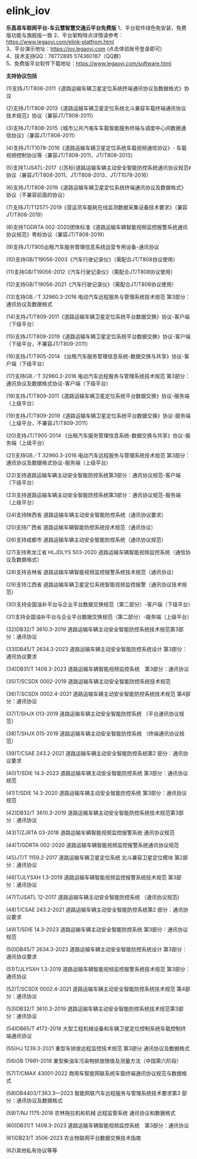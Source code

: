 # elink_iov

**乐高易车联网平台-车云慧智慧交通云平台免费版** 
1、平台软件绿色免安装，免费版功能与旗舰版一致
2、平台架构特点详情请参考：https://www.legaoyi.com/elink-platfrom.html      
3、平台演示地址：https://iov.legaoyi.com (点击体验账号登录即可)        
4、技术支持QQ：78772895 574360187（QQ群）    
5、免费版平台软件下载地址：https://www.legaoyi.com/software.html  

**支持协议包括** 

(1)支持JT/T808-2011《道路运输车辆卫星定位系统终端通讯协议及数据格式》协议

(2)支持JT/T808-2013《道路运输车辆卫星定位系统北斗兼容车载终端通讯协议技术规范》协议（兼容JT/T808-2011）

(3)支持JT/T808-2015《城市公共汽电车车载智能服务终端与调度中心间数据通信协议》（兼容JT/T808-2011）

(4)支持JT/T1078-2016《道路运输车辆卫星定位系统车载视频通信协议》- 车载视频控制协议等（兼容JT/T808-2011、JT/T808-2013）

(5)支持T/JSATL-2017《(苏标)道路运输车辆主动安全智能防控系统通讯协议规范》协议（兼容JT/T808-2011、JT/T808-2013、JT/T1078-2016）

(6)支持JT/T808-2019《道路运输车辆卫星定位系统终端通讯协议及数据格式》协议（不兼容前面的协议）

(7)支持JT/T1257.1-2019《营运货车能耗在线监测数据采集设备技术要求》（兼容JT/T808-2019）

(8)支持TGDRTA 002-2020团体标准《道路运输车辆智能视频监控报警系统通讯协议规范》粤标协议（兼容JT/T808-2019）

(9)支持JT/T905出租汽车服务管理信息系统运营专用设备-通讯协议

(10)支持GB/T19056-2003《汽车行驶记录仪》（需配合JT/T808协议使用）

(11)支持GB/T19056-2012《汽车行驶记录仪》（需配合JT/T808协议使用）

(12)支持GB/T19056-2021《汽车行驶记录仪》（需配合JT/T808协议使用）

(13)支持GB／T 32960.3-2016 电动汽车远程服务与管理系统技术规范 第3部分：通讯协议及数据格式

(14)支持JT/T809-2011《道路运输车辆卫星定位系统平台数据交换》协议-客户端（下级平台）

(15)支持JT/T809-2019《道路运输车辆卫星定位系统平台数据交换》协议-客户端（下级平台，不兼容JT/T809-2011）

(16)支持JT/T905-2014 《出租汽车服务管理信息系统-数据交换与共享》协议-客户端（下级平台）

(17)支持GB／T 32960.3-2016 电动汽车远程服务与管理系统技术规范 第3部分：通讯协议及数据格式协议-客户端（下级平台）

(18)支持JT/T809-2011《道路运输车辆卫星定位系统平台数据交换》协议-服务端（上级平台）

(19)支持JT/T809-2019《道路运输车辆卫星定位系统平台数据交换》协议-服务端（上级平台，不兼容JT/T809-2011）

(20)支持JT/T905-2014 《出租汽车服务管理信息系统-数据交换与共享》协议-服务端（上级平台）

(21)支持GB／T 32960.3-2016 电动汽车远程服务与管理系统技术规范 第3部分：通讯协议及数据格式协议-服务端（上级平台）

(22)支持道路运输车辆主动安全智能防控系统第3部分：通讯协议规范-客户端（下级平台）

(23)支持道路运输车辆主动安全智能防控系统第3部分：通讯协议规范-服务端（上级平台）

(24)支持陕西省 道路运输车辆主动安全智能防控系统（通讯协议要求）

(25)支持广西省 道路运输车辆智能防控系统技术规范（通讯协议）

(26)支持成都市 道路运输车辆主动安全智能防控系统（通讯协议规范）

(27)支持黑龙江省 HLJDLYS 503-2020 道路运输车辆智能视频监控系统（通信协议及数据格式）

(28)支持吉林省 道路运输车辆智能视频监控报警系统技术规范（通讯协议）

(29)支持江西省  道路运输车辆卫星定位系统智能视频监控报警（通讯协议技术规范）

(30)支持全国油补平台与企业平台数据交换规范（第二部分）-客户端（下级平台）

(31)支持全国油补平台与企业平台数据交换规范（第二部分）-服务端（上级平台）

(32)DB32/T 3610.3-2019  道路运输车辆主动安全智能防控系统技术规范第3部分：通讯协议

(33)DB45/T 2634.3-2023  道路运输车辆主动安全智能防控系统设计 第3部分：通讯协议要求

(34)DB31/T 1409.3-2023 道路运输车辆智能视频监控系统　第3部分：通讯协议

(35)T/SCSDX 0002-2019 道路运输车辆主动安全智能防控系统技术规范

(36)T/SCSDX 0002.4-2021 道路运输车辆主动安全智能防控系统技术规范 第4部分：通讯协议

(37)T/SHJX 013-2019 道路运输车辆主动安全智能防控系统 （平台通讯协议规范）

(38)T/SHJX 015-2019 道路运输车辆主动安全智能防控系统 （终端通讯协议规范）

(39)T/CSAE 243.2-2021 道路运输车辆主动安全智能防控系统第2 部分：通讯协议要求

(40)T/SDIE 14.3-2023 道路运输车辆主动安全智能防控系统 第3部分：通讯协议规范

(41)T/SDIE 14.3-2020 道路运输车辆主动安全智能防控系统 第3部分：通讯协议规范

(42)DB32/T 3610.3-2019 道路运输车辆主动安全智能防控系统技术规范第3部分：通讯协议

(43)T/ZJRTA 03-2018 道路运输车辆智能视频监控报警系统 通讯协议规范

(44)T/GDRTA 002-2020 道路运输车辆智能视频监控报警系统通讯协议规范

(45)JT/T 1159.2-2017 道路运输车辆卫星定位系统 北斗兼容卫星定位模块 第2部分：通讯协议

(46)T/JLYSXH 1.3-2019 道路运输车辆智能视频监控报警系统技术规范 第3部分：通讯协议

(47)T/JSATL 12-2017 道路运输车辆主动安全智能防控系统 （通讯协议规范)

(48)T/CSAE 243.2-2021 道路运输车辆主动安全智能防控系统第2 部分：通讯协议要求

(49)T/SDIE 14.3-2023 道路运输车辆主动安全智能防控系统 第3部分：通讯协议规范

(50)DB45/T 2634.3-2023  道路运输车辆主动安全智能防控系统设计 第3部分：通讯协议要求

(51)T/JLYSXH 1.3-2019 道路运输车辆智能视频监控报警系统技术规范 第3部分：通讯协议

(52)T/SCSDX 0002.4-2021 道路运输车辆主动安全智能防控系统技术规范 第4部分：通讯协议

(53)DB32/T 3610.3-2019  道路运输车辆主动安全智能防控系统技术规范第3部分：通讯协议

(54)DB65/T 4172-2018 大型工程机械设备和车辆卫星定位控制系统车载控制终端通讯协议

(55)HJ 1239.3-2021 重型车排放远程监控技术规范 第3部分 通讯协议及数据格式

(56)GB 17691-2018 重型柴油车污染物排放限值及测量方法（中国第六阶段）

(57)T/CMAX 43001-2022 商用车智能网联系统车载终端通讯协议规范与数据格式

(58)DB4403/T363.3—2023 智能网联汽车远程服务与管理系统技术要求第3 部分：通讯协议及数据格式

(59)T/NJ 1175-2018 农林拖拉机和机械 远程监管系统 通讯协议和数据格式

(60)DB31/T 1409.3-2023 道路运输车辆智能视频监控系统　第3部分：通讯协议

(61)DB23/T 3506-2023 农业物联网平台数据交换技术指南

(62)其他私有协议等等
